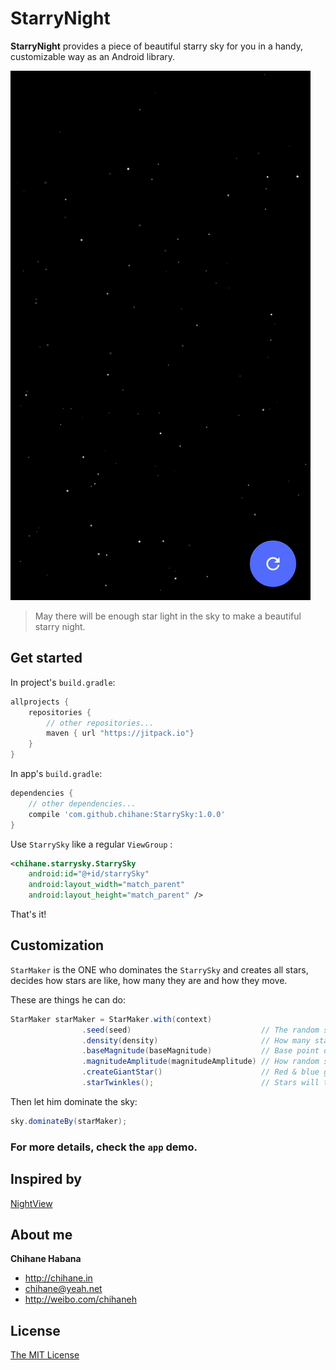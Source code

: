 # StarryNight

**StarryNight** provides a piece of beautiful starry sky for you in a handy, customizable way as an Android library.

![image](/sample/sample1.gif)

> May there will be enough star light in the sky to make a beautiful starry night.

## Get started

In project's `build.gradle`:

```groovy
allprojects {
    repositories {
        // other repositories...
        maven { url "https://jitpack.io"}
    }
}
```

In app's `build.gradle`:

```groovy
dependencies {
    // other dependencies...
    compile 'com.github.chihane:StarrySky:1.0.0'
}
```

Use `StarrySky` like a regular `ViewGroup` :

```xml
<chihane.starrysky.StarrySky
    android:id="@+id/starrySky"
    android:layout_width="match_parent"
    android:layout_height="match_parent" />
```

That's it!

## Customization

`StarMaker` is the ONE who dominates the `StarrySky` and creates all stars, decides how stars are like, how many they are and how they move.

These are things he can do:

```java
StarMaker starMaker = StarMaker.with(context)
                .seed(seed)                             // The random seed
                .density(density)                       // How many stars there should be
                .baseMagnitude(baseMagnitude)           // Base point of stars' luminance
                .magnitudeAmplitude(magnitudeAmplitude) // How random stars' luminance will be
                .createGiantStar()                      // Red & blue giant stars will be created 
                .starTwinkles();                        // Stars will twinkle
```

Then let him dominate the sky:

```java
sky.dominateBy(starMaker);
```

### For more details, check the `app` demo. 

## Inspired by

[NightView](https://github.com/Boris-Em/NightView)

## About me

**Chihane Habana**

- <http://chihane.in>
- <chihane@yeah.net>
- <http://weibo.com/chihaneh>

## License

[The MIT License](http://chihane.in/license)